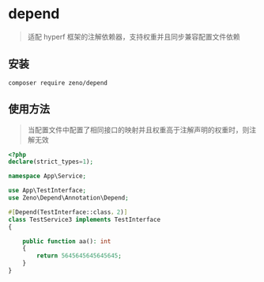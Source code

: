 # depend

> 适配 hyperf 框架的注解依赖器，支持权重并且同步兼容配置文件依赖

## 安装

```shell
composer require zeno/depend
```

## 使用方法

> 当配置文件中配置了相同接口的映射并且权重高于注解声明的权重时，则注解无效

```php
<?php
declare(strict_types=1);

namespace App\Service;

use App\TestInterface;
use Zeno\Depend\Annotation\Depend;

#[Depend(TestInterface::class，2)]
class TestService3 implements TestInterface
{

    public function aa(): int
    {
        return 5645645645645645;
    }
}
```
